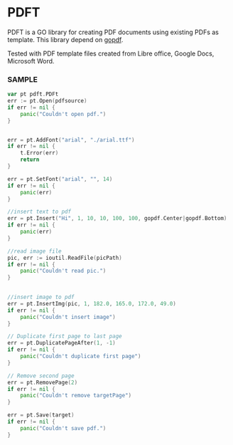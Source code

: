 PDFT
====

PDFT is a GO library for creating PDF documents using existing PDFs as template.
This library depend on [gopdf](https://github.com/gunmoneytable/gopdf). 

Tested with PDF template files created from Libre office, Google Docs, Microsoft Word.

 
### SAMPLE
```go
var pt pdft.PDFt
err := pt.Open(pdfsource)
if err != nil {
	panic("Couldn't open pdf.")
}


err = pt.AddFont("arial", "./arial.ttf")
if err != nil {
    t.Error(err)
    return
}

err = pt.SetFont("arial", "", 14)
if err != nil {
    panic(err) 
}

//insert text to pdf
err = pt.Insert("Hi", 1, 10, 10, 100, 100, gopdf.Center|gopdf.Bottom)
if err != nil {
    panic(err) 
}

//read image file
pic, err := ioutil.ReadFile(picPath)
if err != nil {
	panic("Couldn't read pic.")
}

 
//insert image to pdf
err = pt.InsertImg(pic, 1, 182.0, 165.0, 172.0, 49.0)
if err != nil {
	panic("Couldn't insert image")
}

// Duplicate first page to last page
err = pt.DuplicatePageAfter(1, -1)
if err != nil {
	panic("Couldn't duplicate first page")
}

// Remove second page
err = pt.RemovePage(2)
if err != nil {
	panic("Couldn't remove targetPage")
}

err = pt.Save(target)
if err != nil {
	panic("Couldn't save pdf.")
}
```


